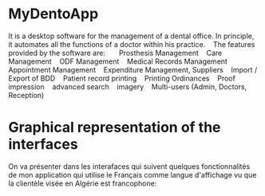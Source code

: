 # MyDentoApp
 
It is a desktop software for the management of a dental office. In principle, it automates all the functions of a doctor within his practice.
   The features provided by the software are:
  
   Prosthesis Management
   Care Management
   ODF Management
   Medical Records Management
   Appointment Management
   Expenditure Management, Suppliers
   Import / Export of BDD
   Patient record printing
   Printing Ordinances
   Proof impression
   advanced search
   imagery
   Multi-users (Admin, Doctors, Reception)
  
 # Graphical representation of the interfaces 
 
On va présenter dans les interafaces qui suivent quelques fonctionnalités de mon application qui utilise le Français comme langue d'affichage vu que la clientèle visée en Algérie est francophone: 

 
 
 
